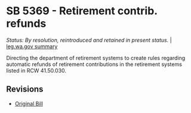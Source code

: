 # SB 5369 - Retirement contrib. refunds
*Status: By resolution, reintroduced and retained in present status.* | [leg.wa.gov summary](https://app.leg.wa.gov/billsummary?BillNumber=5369&Year=2021)

Directing the department of retirement systems to create rules regarding automatic refunds of retirement contributions in the retirement systems listed in RCW 41.50.030.

## Revisions
* [Original Bill](1/)